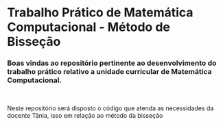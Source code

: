 # Trabalho Prático de Matemática Computacional - Método de Bisseção

### Boas vindas ao repositório pertinente ao desenvolvimento do trabalho prático relativo a unidade curricular de Matemática Computacional.
<br>

Neste repositório será disposto o código que atenda as necessidades da docente Tânia, isso em relação ao método da bisseção